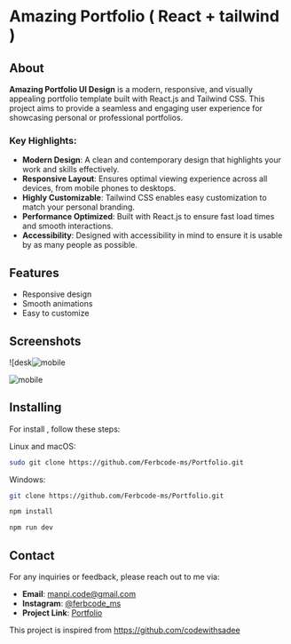 # Amazing Portfolio ( React + tailwind )



## About

**Amazing Portfolio UI Design** is a modern, responsive, and visually appealing portfolio template built with React.js and Tailwind CSS. This project aims to provide a seamless and engaging user experience for showcasing personal or professional portfolios.

### Key Highlights:
- **Modern Design**: A clean and contemporary design that highlights your work and skills effectively.
- **Responsive Layout**: Ensures optimal viewing experience across all devices, from mobile phones to desktops.
- **Highly Customizable**: Tailwind CSS enables easy customization to match your personal branding.
- **Performance Optimized**: Built with React.js to ensure fast load times and smooth interactions.
- **Accessibility**: Designed with accessibility in mind to ensure it is usable by as many people as possible.

## Features

- Responsive design
- Smooth animations
- Easy to customize

## Screenshots

![desk![mobile](https://github.com/user-attachments/assets/f521e51d-6420-46f9-af67-2833ef316aae)

![mobile](https://github.com/user-attachments/assets/13130313-76bb-48c6-9966-484eb8d177a0)

## Installing 

For install , follow these steps:

Linux and macOS:

```bash
sudo git clone https://github.com/Ferbcode-ms/Portfolio.git
```

Windows:

```bash
git clone https://github.com/Ferbcode-ms/Portfolio.git
```

```bash
npm install
```
```bash
npm run dev
```


## Contact

For any inquiries or feedback, please reach out to me via:

- **Email**: [manpi.code@gmail.com](mailto:manpi.code@gmail.com)
- **Instagram**: [@ferbcode_ms](https://www.instagram.com/ferbcode.ms/)
- **Project Link**: [Portfolio](https://github.com/Ferbcode-ms/Portfolio.git)

This project is inspired from https://github.com/codewithsadee
